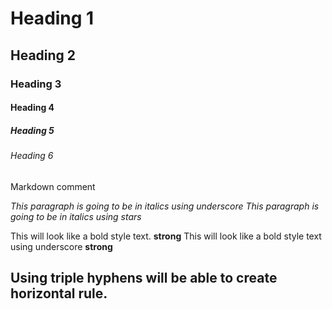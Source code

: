 <!-- Heading -->
# Heading 1
## Heading 2
### Heading 3
#### Heading 4
##### Heading 5
###### Heading 6
Markdown comment
<!-- Italics-->
_This paragraph is going to be in italics using underscore_
*This paragraph is going to be in italics using stars*
<!-- Strong -->
This will look like a bold style text. **strong**
This will look like a bold style text using underscore __strong__
<!--Horizontal Rule-->
Using triple hyphens will be able to create horizontal rule.
---
